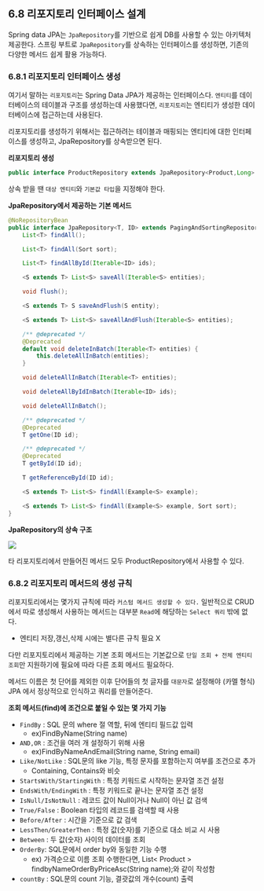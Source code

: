 ## 6.8 리포지토리 인터페이스 설계

Spring data JPA는 `JpaRepository`를 기반으로 쉽게 DB를 사용할 수 있는 아키텍처 제공한다. 스프링 부트로 `JpaRepository`를 상속하는 인터페이스를 생성하면, 기존의 다양한 메서드 쉽게 활용 가능하다.

### 6.8.1 리포지토리 인터페이스 생성

여기서 말하는 `리포지토리`는 Spring Data JPA가 제공하는 인터페이스다. `엔티티`를 데이터베이스의 테이블과 구조를 생성하는데 사용했다면, `리포지토리`는 엔티티가 생성한 데이터베이스에 접근하는데 사용된다.

리포지토리를 생성하기 위해서는 접근하려는 테이블과 매핑되는 엔티티에 대한 인터페이스를 생성하고, JpaRepository를 상속받으면 된다.

**리포지토리 생성**

```java
public interface ProductRepository extends JpaRepository<Product,Long> {}
```

상속 받을 땐 `대상 엔티티`와 `기본값 타입`을 지정해야 한다.

**JpaRepository에서 제공하는 기본 메서드**

```java
@NoRepositoryBean
public interface JpaRepository<T, ID> extends PagingAndSortingRepository<T, ID>, QueryByExampleExecutor<T> {
    List<T> findAll();

    List<T> findAll(Sort sort);

    List<T> findAllById(Iterable<ID> ids);

    <S extends T> List<S> saveAll(Iterable<S> entities);

    void flush();

    <S extends T> S saveAndFlush(S entity);

    <S extends T> List<S> saveAllAndFlush(Iterable<S> entities);

    /** @deprecated */
    @Deprecated
    default void deleteInBatch(Iterable<T> entities) {
        this.deleteAllInBatch(entities);
    }

    void deleteAllInBatch(Iterable<T> entities);

    void deleteAllByIdInBatch(Iterable<ID> ids);

    void deleteAllInBatch();

    /** @deprecated */
    @Deprecated
    T getOne(ID id);

    /** @deprecated */
    @Deprecated
    T getById(ID id);

    T getReferenceById(ID id);

    <S extends T> List<S> findAll(Example<S> example);

    <S extends T> List<S> findAll(Example<S> example, Sort sort);
}

```

**JpaRepository의 상속 구조**

![](https://velog.velcdn.com/images/dnrwhddk1/post/12806370-cd6e-41c3-bf9d-3566a5ec5bea/image.png)

타 리포지토리에서 만들어진 메서드 모두 ProductRepository에서 사용할 수 있다.

### 6.8.2 리포지토리 메서드의 생성 규칙

리포지토리에서는 몇가지 규칙에 따라 `커스텀 메서드 생성할 수 있다.`
 일반적으로 CRUD에서 따로 생성해서 사용하는 메서드는 대부분 `Read`에 해당하는 `Select 쿼리` 밖에 없다. 

- 엔티티 저장,갱신,삭제 시에는 별다른 규칙 필요 X

다만 리포지토리에서 제공하는 기본 조회 메서드는 기본값으로 `단일 조회 + 전체 엔티티 조회`만 지원하기에 필요에 따라 다른 조회 메서드 필요하다.

메서드 이름은 첫 단어를 제외한 이후 단어들의 첫 글자를 `대문자`로 설정해야 (카멜 형식) JPA 에서 정상적으로 인식하고 쿼리를 만들어준다.

**조회 메서드(find)에 조건으로 붙일 수 있는 몇 가지 기능**

- `FindBy` : SQL 문의 where 절 역할, 뒤에 엔티티 필드값 입력
    - ex)FindByName(String name)
- `AND,OR` : 조건을 여러 개 설정하기 위해 사용
    - ex)FindByNameAndEmail(String name, String email)
- `Like/NotLike` : SQL문의 like 기능, 특정 문자를 포함하는지 여부를 조건으로 추가
    - Containing, Contains와 비슷
- `StartsWith/StartingWith` : 특정 키워드로 시작하는 문자열 조건 설정
- `EndsWith/EndingWith` : 특정 키워드로 끝나는 문자열 조건 설정
- `IsNull/IsNotNull` : 레코드 값이 Null이거나 Null이 아닌 값 검색
- `True/False` : Boolean 타입의 레코드를 검색할 때 사용
- `Before/After` : 시간을 기준으로 값 검색
- `LessThen/GreaterThen` : 특정 값(숫자)를 기준으로 대소 비교 시 사용
- `Between` : 두 값(숫자) 사이의 데이터를 조회
- `OrderBy`: SQL문에서 order by와 동일한 기능 수행
    - ex) 가격순으로 이름 조회 수행한다면, List< Product > findbyNameOrderByPriceAsc(String name);와 같이 작성함
- `countBy` : SQL문의 count 기능, 결괏값의 개수(count) 출력